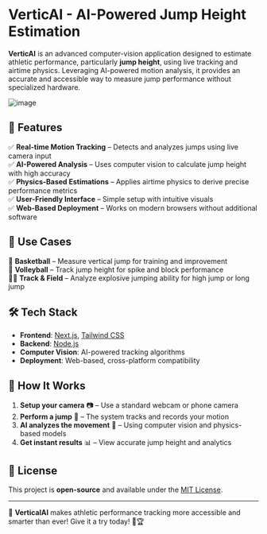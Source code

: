 # VerticAI - AI-Powered Jump Height Estimation

**VerticAI** is an advanced computer-vision application designed to estimate athletic performance, particularly **jump height**, using live tracking and airtime physics. Leveraging AI-powered motion analysis, it provides an accurate and accessible way to measure jump performance without specialized hardware.

![image](https://github.com/user-attachments/assets/6b1515b9-3aba-4d41-9078-5d4c0861e1e2) <!-- Add an image or GIF showcasing the app -->

## 🚀 Features

✅ **Real-time Motion Tracking** – Detects and analyzes jumps using live camera input  
✅ **AI-Powered Analysis** – Uses computer vision to calculate jump height with high accuracy  
✅ **Physics-Based Estimations** – Applies airtime physics to derive precise performance metrics  
✅ **User-Friendly Interface** – Simple setup with intuitive visuals  
✅ **Web-Based Deployment** – Works on modern browsers without additional software  

## 🎯 Use Cases

🏀 **Basketball** – Measure vertical jump for training and improvement  
🏐 **Volleyball** – Track jump height for spike and block performance  
🏃‍♂️ **Track & Field** – Analyze explosive jumping ability for high jump or long jump  

## 🛠️ Tech Stack

- **Frontend**: [Next.js](https://nextjs.org/), [Tailwind CSS](https://tailwindcss.com/)
- **Backend**: [Node.js](https://nodejs.org/)
- **Computer Vision**: AI-powered tracking algorithms
- **Deployment**: Web-based, cross-platform compatibility

## 📸 How It Works

1. **Setup your camera** 📷 – Use a standard webcam or phone camera  
2. **Perform a jump** 🏃 – The system tracks and records your motion  
3. **AI analyzes the movement** 🧠 – Using computer vision and physics-based models  
4. **Get instant results** 📊 – View accurate jump height and analytics  

## 📜 License

This project is **open-source** and available under the [MIT License](LICENSE).

---

🚀 **VerticalAI** makes athletic performance tracking more accessible and smarter than ever! Give it a try today! 🎯🏆
